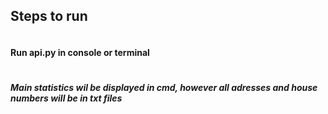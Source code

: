 ## Steps to run ##
  ```pip install OSMPythonTools
  ```
#### Run api.py in console or terminal ####
```python api.py
  ```
##### Main statistics wil be displayed in cmd, however all adresses and house numbers will be in txt files #####
